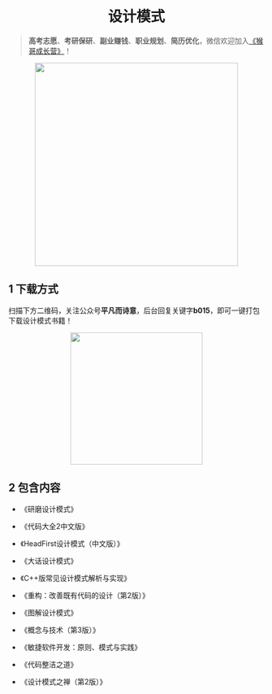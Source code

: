 <h1 align="center">设计模式</h1>

> **高考志愿**、**考研保研**、**副业赚钱**、**职业规划**、**简历优化**，微信欢迎加入[《猴哥成长营》](https://link.zhihu.com/?target=https%3A//www.yuque.com/jackpop/ulig5a/srnochggbsa2eltw%3FsingleDoc%23)！

<p align="center">
    <img src="https://s11.ax1x.com/2023/12/23/pi7qxU0.md.jpg" height="400"></img>
</p>

## 1 下载方式

扫描下方二维码，关注公众号**平凡而诗意**，后台回复关键字**b015**，即可一键打包下载设计模式书籍！

<p align="center">
    <img src="https://s1.ax1x.com/2022/07/10/jsCAdH.jpg" width="260" height="260"></img>
</p>

## 2 包含内容

- 《研磨设计模式》
- 《代码大全2中文版》
- 《HeadFirst设计模式（中文版）》

- 《大话设计模式》
- 《C++版常见设计模式解析与实现》
- 《重构：改善既有代码的设计（第2版）》
- 《图解设计模式》
- 《概念与技术（第3版）》
- 《敏捷软件开发：原则、模式与实践》
- 《代码整洁之道》
- 《设计模式之禅（第2版）》